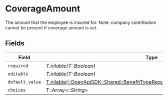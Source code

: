 # CoverageAmount

The amount that the employee is insured for. Note: company contribution cannot be present if coverage amount is set.


## Fields

| Field                                                                                                                                                          | Type                                                                                                                                                           | Required                                                                                                                                                       | Description                                                                                                                                                    |
| -------------------------------------------------------------------------------------------------------------------------------------------------------------- | -------------------------------------------------------------------------------------------------------------------------------------------------------------- | -------------------------------------------------------------------------------------------------------------------------------------------------------------- | -------------------------------------------------------------------------------------------------------------------------------------------------------------- |
| `required`                                                                                                                                                     | *T.nilable(T::Boolean)*                                                                                                                                        | :heavy_minus_sign:                                                                                                                                             | N/A                                                                                                                                                            |
| `editable`                                                                                                                                                     | *T.nilable(T::Boolean)*                                                                                                                                        | :heavy_minus_sign:                                                                                                                                             | N/A                                                                                                                                                            |
| `default_value`                                                                                                                                                | [T.nilable(::OpenApiSDK::Shared::BenefitTypeRequirementsCoverageAmountDefaultValue)](../../models/shared/benefittyperequirementscoverageamountdefaultvalue.md) | :heavy_minus_sign:                                                                                                                                             | N/A                                                                                                                                                            |
| `choices`                                                                                                                                                      | T::Array<*::String*>                                                                                                                                           | :heavy_minus_sign:                                                                                                                                             | N/A                                                                                                                                                            |